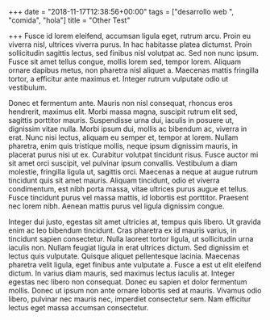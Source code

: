 +++
date = "2018-11-17T12:38:56+00:00"
tags = ["desarrollo web ", "comida", "hola"]
title = "Other Test"

+++
Fusce id lorem eleifend, accumsan ligula eget, rutrum arcu. Proin eu viverra nisl, ultrices viverra purus. In hac habitasse platea dictumst. Proin sollicitudin sagittis lectus, sed finibus nisl volutpat ac. Sed non nunc ipsum. Fusce sit amet tellus congue, mollis lorem sed, tempor lorem. Aliquam ornare dapibus metus, non pharetra nisl aliquet a. Maecenas mattis fringilla tortor, a efficitur ante maximus et. Integer rutrum vulputate odio ut vestibulum.

Donec et fermentum ante. Mauris non nisl consequat, rhoncus eros hendrerit, maximus elit. Morbi massa magna, suscipit rutrum elit sed, sagittis porttitor mauris. Suspendisse urna dui, iaculis in posuere ut, dignissim vitae nulla. Morbi ipsum dui, mollis ac bibendum ac, viverra in erat. Nunc nisi lectus, aliquam eu semper et, tempor at lorem. Nullam pharetra, enim quis tristique mollis, neque ipsum dignissim mauris, in placerat purus nisi ut ex. Curabitur volutpat tincidunt risus. Fusce auctor mi sit amet orci suscipit, vel pulvinar ipsum convallis. Vestibulum a diam molestie, fringilla ligula ut, sagittis orci. Maecenas a neque at augue rutrum tincidunt quis sit amet mauris. Aliquam tincidunt, odio et viverra condimentum, est nibh porta massa, vitae ultrices purus augue et tellus. Fusce tincidunt purus vel massa mattis, id lobortis est porttitor. Praesent nec lorem nibh. Aenean mattis purus vel ligula dignissim congue.

Integer dui justo, egestas sit amet ultricies at, tempus quis libero. Ut gravida enim ac leo bibendum tincidunt. Cras pharetra ex id mauris varius, in tincidunt sapien consectetur. Nulla laoreet tortor ligula, ut sollicitudin urna iaculis non. Nullam feugiat ligula in erat ultrices dictum. Sed dignissim et lectus quis vulputate. Quisque aliquet pellentesque lacinia. Maecenas pharetra velit ligula, eget finibus ante vulputate a. Fusce a est ut elit eleifend dictum. In varius diam mauris, sed maximus lectus iaculis at. Integer egestas nec libero non consequat. Donec eu sapien et dolor fermentum mollis. Donec ut ipsum non ante ornare lobortis sed at mauris. Vivamus odio libero, pulvinar nec mauris nec, imperdiet consectetur sem. Nam efficitur lectus eget massa accumsan consectetur.